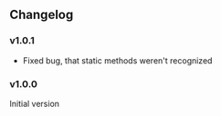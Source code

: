## Changelog

### v1.0.1
- Fixed bug, that static methods weren't recognized

### v1.0.0
Initial version